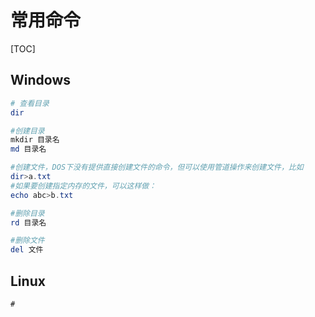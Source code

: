 # 常用命令

[TOC]



## Windows

```powershell
# 查看目录
dir

#创建目录
mkdir 目录名
md 目录名

#创建文件，DOS下没有提供直接创建文件的命令，但可以使用管道操作来创建文件，比如
dir>a.txt
#如果要创建指定内存的文件，可以这样做：
echo abc>b.txt

#删除目录
rd 目录名

#删除文件
del 文件
```



## Linux

```shell
#
```

